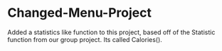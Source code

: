 # Changed-Menu-Project

Added a statistics like function to this project, based off of the Statistic function from our group project. Its called Calories().
